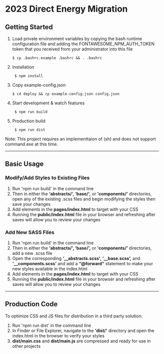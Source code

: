 # 2023 Direct Energy Migration

## Getting Started 

1. Load private environment variables by copying the bash runtime configuration file and adding the FONTAWESOME_NPM_AUTH_TOKEN token that you received from your administrator into this file

   ```
   $ cp .bashrc.example .bashrc && . .bashrc
   ```
2. Installation
   ```
    $ npm install
   ``` 
3. Copy example-config.json 
   ```
   $ cd deploy && cp example-config.json config.json 
   ```
4. Start development & watch features  
   ```
    $ npm run build
   ``` 
5. Production build 
   ```
    $ npm run dist
   ``` 

Note: This project requires an implementtaion of (sh) and does not support command.exe at this time.

---
## Basic Usage 

### Modify/Add Styles to Existing Files 

1. Run 'npm run build' in the command line 
2. Then in either the **‘abstracts/', ‘base/',** or **'components/’** directories, open any of the existing .scss files and begin modifying the styles then save your changes
3. Add elements in the **pages/index.html** to target with your CSS
4. Running the **public/index.html** file in your browser and refreshing after saves will allow you to review your changes

### Add New SASS Files

1. Run 'npm run build' in the command line  
2. Then in either the **‘abstracts/', ‘base/',** or **'components/’** directories, add a new .scss file 
3. Open the corresponding **‘__abstracts.scss', ‘__base.scss’,** and **'__components.scss’** and add a **“@forward“** statement to make your new styles available in the index.html
4. Add elements in the **pages/index.html** to target with your CSS
5. Running the **public/index.html** file in your browser and refreshing after saves will allow you to review your changes

---
## Production Code
 
To optimize CSS and JS files for distribution in a third party solution: 

1. Run 'npm run dist' in the command line 
2. In Finder or File Explorer, navigate to the **'dist/'** directory and open the index.html in the browser to verify your styles 
3. **dist/main.css** and **dist/main.js** are compressed and ready for use in other projects